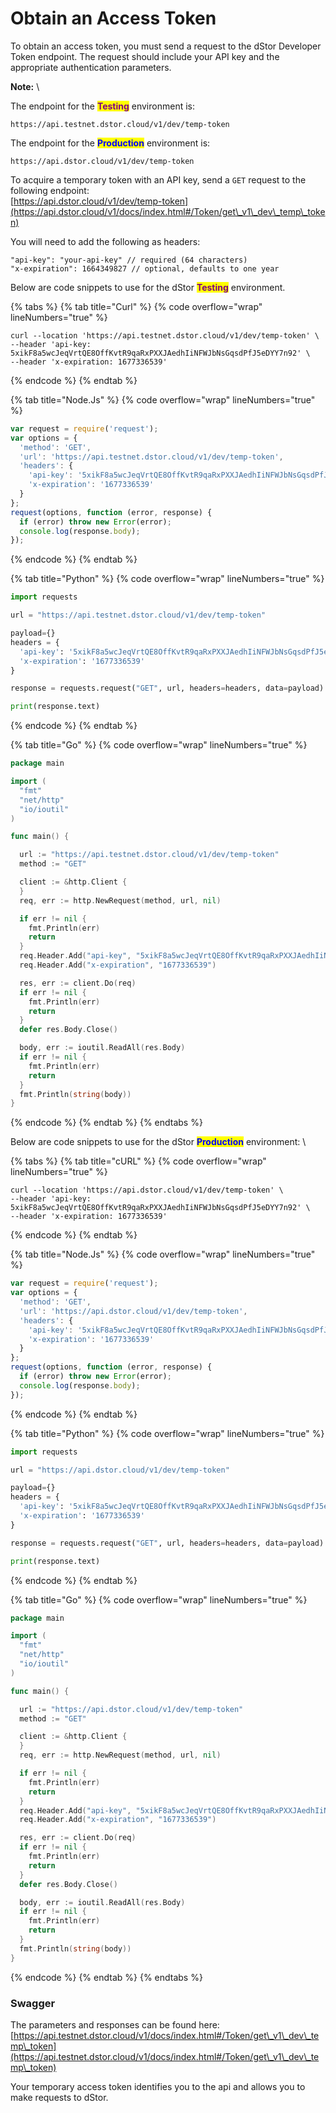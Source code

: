 # Obtain an Access Token

To obtain an access token, you must send a request to the dStor Developer Token endpoint. The request should include your API key and the appropriate authentication parameters.



**Note:** \


The endpoint for the <mark style="color:purple;">**Testing**</mark> environment is:&#x20;

```
https://api.testnet.dstor.cloud/v1/dev/temp-token
```

The endpoint for the <mark style="color:blue;">**Production**</mark> environment is:&#x20;

```
https://api.dstor.cloud/v1/dev/temp-token
```



To acquire a temporary token with an API key, send a `GET` request to the following endpoint:\
[https://api.dstor.cloud/v1​/dev​/temp-token](https://api.dstor.cloud/v1/docs/index.html#/Token/get\_v1\_dev\_temp\_token)

You will need to add the following as headers:

```
"api-key": "your-api-key" // required (64 characters)
"x-expiration": 1664349827 // optional, defaults to one year
```

Below are code snippets to use for the dStor <mark style="color:purple;"></mark> <mark style="color:purple;"></mark><mark style="color:purple;">**Testing**</mark> environment.

{% tabs %}
{% tab title="Curl" %}
{% code overflow="wrap" lineNumbers="true" %}
```shell
curl --location 'https://api.testnet.dstor.cloud/v1/dev/temp-token' \
--header 'api-key: 5xikF8a5wcJeqVrtQE8OffKvtR9qaRxPXXJAedhIiNFWJbNsGqsdPfJ5eDYY7n92' \
--header 'x-expiration: 1677336539'
```
{% endcode %}
{% endtab %}

{% tab title="Node.Js" %}
{% code overflow="wrap" lineNumbers="true" %}
```javascript
var request = require('request');
var options = {
  'method': 'GET',
  'url': 'https://api.testnet.dstor.cloud/v1/dev/temp-token',
  'headers': {
    'api-key': '5xikF8a5wcJeqVrtQE8OffKvtR9qaRxPXXJAedhIiNFWJbNsGqsdPfJ5eDYY7n92',
    'x-expiration': '1677336539'
  }
};
request(options, function (error, response) {
  if (error) throw new Error(error);
  console.log(response.body);
});

```
{% endcode %}
{% endtab %}

{% tab title="Python" %}
{% code overflow="wrap" lineNumbers="true" %}
```python
import requests

url = "https://api.testnet.dstor.cloud/v1/dev/temp-token"

payload={}
headers = {
  'api-key': '5xikF8a5wcJeqVrtQE8OffKvtR9qaRxPXXJAedhIiNFWJbNsGqsdPfJ5eDYY7n92',
  'x-expiration': '1677336539'
}

response = requests.request("GET", url, headers=headers, data=payload)

print(response.text)

```
{% endcode %}
{% endtab %}

{% tab title="Go" %}
{% code overflow="wrap" lineNumbers="true" %}
```go
package main

import (
  "fmt"
  "net/http"
  "io/ioutil"
)

func main() {

  url := "https://api.testnet.dstor.cloud/v1/dev/temp-token"
  method := "GET"

  client := &http.Client {
  }
  req, err := http.NewRequest(method, url, nil)

  if err != nil {
    fmt.Println(err)
    return
  }
  req.Header.Add("api-key", "5xikF8a5wcJeqVrtQE8OffKvtR9qaRxPXXJAedhIiNFWJbNsGqsdPfJ5eDYY7n92")
  req.Header.Add("x-expiration", "1677336539")

  res, err := client.Do(req)
  if err != nil {
    fmt.Println(err)
    return
  }
  defer res.Body.Close()

  body, err := ioutil.ReadAll(res.Body)
  if err != nil {
    fmt.Println(err)
    return
  }
  fmt.Println(string(body))
}
```
{% endcode %}
{% endtab %}
{% endtabs %}

Below are code snippets to use for the dStor <mark style="color:blue;">**Production**</mark> environment: \


{% tabs %}
{% tab title="cURL" %}
{% code overflow="wrap" lineNumbers="true" %}
```shell
curl --location 'https://api.dstor.cloud/v1/dev/temp-token' \
--header 'api-key: 5xikF8a5wcJeqVrtQE8OffKvtR9qaRxPXXJAedhIiNFWJbNsGqsdPfJ5eDYY7n92' \
--header 'x-expiration: 1677336539'
```
{% endcode %}
{% endtab %}

{% tab title="Node.Js" %}
{% code overflow="wrap" lineNumbers="true" %}
```javascript
var request = require('request');
var options = {
  'method': 'GET',
  'url': 'https://api.dstor.cloud/v1/dev/temp-token',
  'headers': {
    'api-key': '5xikF8a5wcJeqVrtQE8OffKvtR9qaRxPXXJAedhIiNFWJbNsGqsdPfJ5eDYY7n92',
    'x-expiration': '1677336539'
  }
};
request(options, function (error, response) {
  if (error) throw new Error(error);
  console.log(response.body);
});

```
{% endcode %}
{% endtab %}

{% tab title="Python" %}
{% code overflow="wrap" lineNumbers="true" %}
```python
import requests

url = "https://api.dstor.cloud/v1/dev/temp-token"

payload={}
headers = {
  'api-key': '5xikF8a5wcJeqVrtQE8OffKvtR9qaRxPXXJAedhIiNFWJbNsGqsdPfJ5eDYY7n92',
  'x-expiration': '1677336539'
}

response = requests.request("GET", url, headers=headers, data=payload)

print(response.text)

```
{% endcode %}
{% endtab %}

{% tab title="Go" %}
{% code overflow="wrap" lineNumbers="true" %}
```go
package main

import (
  "fmt"
  "net/http"
  "io/ioutil"
)

func main() {

  url := "https://api.dstor.cloud/v1/dev/temp-token"
  method := "GET"

  client := &http.Client {
  }
  req, err := http.NewRequest(method, url, nil)

  if err != nil {
    fmt.Println(err)
    return
  }
  req.Header.Add("api-key", "5xikF8a5wcJeqVrtQE8OffKvtR9qaRxPXXJAedhIiNFWJbNsGqsdPfJ5eDYY7n92")
  req.Header.Add("x-expiration", "1677336539")

  res, err := client.Do(req)
  if err != nil {
    fmt.Println(err)
    return
  }
  defer res.Body.Close()

  body, err := ioutil.ReadAll(res.Body)
  if err != nil {
    fmt.Println(err)
    return
  }
  fmt.Println(string(body))
}
```
{% endcode %}
{% endtab %}
{% endtabs %}

### Swagger

The parameters and responses can be found here: [https://api.testnet.dstor.cloud/v1/docs/index.html#/Token/get\_v1\_dev\_temp\_token](https://api.testnet.dstor.cloud/v1/docs/index.html#/Token/get\_v1\_dev\_temp\_token)

Your temporary access token identifies you to the api and allows you to make requests to dStor.
